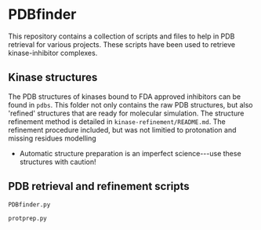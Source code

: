 # PDBfinder
This repository contains a collection of scripts and files to help in PDB retrieval for various projects. These scripts have been used to retrieve kinase-inhibitor complexes.

## Kinase structures
The PDB structures of kinases bound to FDA approved inhibitors can be found in `pdbs`. This folder not only contains the raw PDB structures, but also 'refined' structures that are ready for molecular simulation. The structure refinement method is detailed in `kinase-refinement/README.md`. The refinement procedure included, but was not limitied to protonation and missing residues modelling
* Automatic structure preparation is an imperfect science---use these structures with caution!

## PDB retrieval and refinement scripts
```
PDBfinder.py
```
```
protprep.py
```